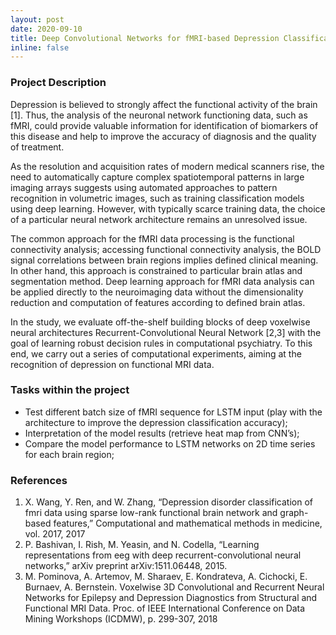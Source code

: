 ```yaml
---
layout: post
date: 2020-09-10
title: Deep Convolutional Networks for fMRI-based Depression Classification
inline: false
---
```


### Project Description
Depression is believed to strongly affect the functional activity of the brain [1]. Thus, the analysis of the neuronal network functioning data, such as fMRI, could provide valuable information for identification of biomarkers of this disease and help to improve the accuracy of diagnosis and the quality of treatment. 

As the resolution and acquisition rates of modern medical scanners rise, the need to automatically capture complex spatiotemporal patterns in large imaging arrays suggests using automated approaches to pattern recognition in volumetric images, such as training classification models using deep learning. However, with typically scarce training data, the choice of a particular neural network architecture remains an unresolved issue. 

The common approach for the fMRI data processing is the functional connectivity analysis; accessing functional connectivity analysis, the BOLD signal correlations between brain regions implies defined clinical meaning. In other hand, this approach is constrained to particular brain atlas and segmentation method. Deep learning approach for fMRI data analysis can be applied directly to the neuroimaging data without the dimensionality reduction and computation of features according to defined brain atlas.

In the study, we evaluate off-the-shelf building blocks of deep voxelwise neural architectures Recurrent-Convolutional Neural Network [2,3] with the goal of learning robust decision rules in computational psychiatry. To this end, we carry out a series of computational experiments, aiming at the recognition of depression on functional MRI data.

### Tasks within the project
- Test different batch size of fMRI sequence for LSTM input (play with the architecture to improve the depression classification accuracy);
- Interpretation of the model results (retrieve heat map from CNN’s);
- Compare the model performance to LSTM networks on 2D time series for each brain region;

### References
1. X. Wang, Y. Ren, and W. Zhang, “Depression disorder classification of fmri data using sparse low-rank functional brain network and graph-based features,” Computational and mathematical methods in medicine, vol. 2017, 2017
2. P. Bashivan, I. Rish, M. Yeasin, and N. Codella, “Learning representations from eeg with deep recurrent-convolutional neural networks,” arXiv preprint arXiv:1511.06448, 2015.
3. M. Pominova, A. Artemov, M. Sharaev, E. Kondrateva, A. Cichocki, E. Burnaev, A. Bernstein. Voxelwise 3D Convolutional and Recurrent Neural Networks for Epilepsy and Depression Diagnostics from Structural and Functional MRI Data. Proc. of IEEE International Conference on Data Mining Workshops (ICDMW), p. 299-307, 2018